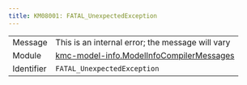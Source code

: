 ```yaml
---
title: KM08001: FATAL_UnexpectedException
---
```


|            |           |
|------------|---------- |
| Message    | This is an internal error; the message will vary |
| Module     | [kmc-model-info.ModelInfoCompilerMessages](kmc-model-info.modelinfocompilermessages) |
| Identifier | `FATAL_UnexpectedException` |


